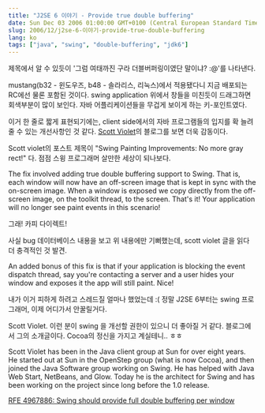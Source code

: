 ```yaml
---
title: "J2SE 6 이야기 - Provide true double buffering"
date: Sun Dec 03 2006 01:00:00 GMT+0100 (Central European Standard Time)
slug: 2006/12/j2se-6-이야기-provide-true-double-buffering
lang: ko
tags: ["java", "swing", "double-buffering", "jdk6"]
---
```


제목에서 알 수 있듯이 '그럼 여태까진 구라 더블버퍼링이였단 말이냐? :@'를 나타낸다.

mustang(b32 - 윈도우즈, b48 - 솔라리스, 리눅스)에서 적용됐다니 지금 배포되는 RC에선 물론 포함된 것이다.
swing application 위에서 창들을 미친듯이 드래그하면 회색부분이 많이 보인다.
자바 어플리케이션들을 무겁게 보이게 하는 키-포인트였다.

이거 한 줄로 짧게 표현되기에는, client side에서의 자바 프로그램들의 입지를 확 늘려줄 수 있는 개선사항인 것 같다. [Scott Violet](http://weblogs.java.net/blog/zixle/archive/2005/04/no_more_gray_re_1.html)의 블로그를 보면 더욱 감동이다.

Scott violet의 포스트 제목이 "Swing Painting Improvements: No more gray rect!" 다. 점점 스윙 프로그래머 살만한 세상이 되나보다. 

The fix involved adding true double buffering support to Swing. That is, each window will now have an off-screen image that is kept in sync with the on-screen image. When a window is exposed we copy directly from the off-screen image, on the toolkit thread, to the screen. That's it! Your application will no longer see paint events in this scenario!

그래! 카피 다이렉트!

사실 bug 데이터베이스 내용을 보고 위 내용에만 기뻐했는데, scott violet 글을 읽다 더 충격적인 것 발견.

An added bonus of this fix is that if your application is blocking the event dispatch thread, say you're contacting a server and a user hides your window and exposes it the app will still paint. Nice!

내가 이거 피하게 하려고 스레드질 얼마나 했었는데 :(
정말 J2SE 6부터는 swing 프로그래머, 이제 어디가서 안꿀릴거다.

Scott Violet. 이런 분이 swing 을 개선할 권한이 있으니 더 좋아질 거 같다.
블로그에서 그의 소개글이다. Cocoa의 정신을 가지고 계실테니.. ㅎㅎ

Scott Violet has been in the Java client group at Sun for over eight years. He started out at Sun in the OpenStep group (what is now Cocoa), and then joined the Java Software group working on Swing. He has helped with Java Web Start, NetBeans, and Glow. Today he is the architect for Swing and has been working on the project since long before the 1.0 release.

[RFE 4967886: Swing should provide full double buffering per window ](http://bugs.sun.com/bugdatabase/view_bug.do?bug_id=4967886)
